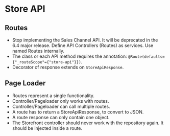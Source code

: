 # Store API

## Routes

* Stop implementing the Sales Channel API. It will be deprecated in the 6.4 major release. Define API Controllers \(Routes\) as services. Use named Routes internally.
* The class or each API method requires the annotation: `@Route(defaults={"_routeScope"={"store-api"}})`.
* Decorator of response extends on `StoreApiResponse`.

## Page Loader

* Routes represent a single functionality.
* Controller/Pageloader only works with routes.
* Controller/Pageloader can call multiple routes.
* A route has to return a StoreApiResponse, to convert to JSON.
* A route response can only contain one object.
* The Storefront controller should never work with the repository again. It should be injected inside a route.
